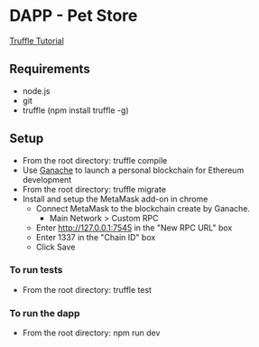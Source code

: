 # DAPP - Pet Store
[Truffle Tutorial](https://www.trufflesuite.com/tutorial)

## Requirements
* node.js
* git
* truffle (npm install truffle -g)

## Setup
- From the root directory: truffle compile
- Use [Ganache](https://www.trufflesuite.com/ganache) to launch a personal blockchain for Ethereum development
- From the root directory: truffle migrate
- Install and setup the MetaMask add-on in chrome
  - Connect MetaMask to the blockchain create by Ganache.
    - Main Network > Custom RPC
  - Enter http://127.0.0.1:7545 in the "New RPC URL" box 
  - Enter 1337 in the "Chain ID" box
  - Click Save

### To run tests
- From the root directory: truffle test

### To run the dapp
- From the root directory: npm run dev